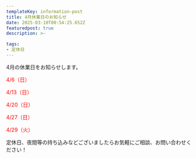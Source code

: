 ```yaml
---
templateKey: information-post
title: 4月休業日のお知らせ
date: 2025-03-10T00:54:25.652Z
featuredpost: true
description: >-

tags:
- 定休日
---
```


4月の休業日をお知らせします。

<span style="color: red;">4/6（日）</span>

<span style="color: red;">4/13（日）</span>

<span style="color: red;">4/20（日）</span>

<span style="color: red;">4/27（日）</span>

<span style="color: red;">4/29（火）</span>



定休日、夜間等の持ち込みなどございましたらお気軽にご相談、お問い合わせください！

